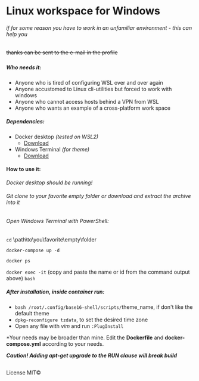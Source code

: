 # Linux workspace for Windows

###### if for some reason you have to work in an unfamiliar environment - this can help you

~~thanks can be sent to the e-mail in the profile~~

###

##### Who needs it:

* Anyone who is tired of configuring WSL over and over again
* Anyone accustomed to Linux cli-utilities but forced to work with windows
* Anyone who cannot access hosts behind a VPN from WSL
* Anyone who wants an example of a cross-platform work space

##### Dependencies:
 * Docker desktop *(tested on WSL2)*
    * [Download](https://www.docker.com/products/docker-desktop "docker.com")
 *  Windows Terminal *(for theme)*
    *  [Download](https://www.microsoft.com/ru-ru/p/windows-terminal/9n0dx20hk701?activetab=pivot:overviewtab "microsoft-store")

#### How to use it:
*Docker desktop should be running!*

###### Git clone to your favorite empty folder or download and extract the archive into it

###### Open Windows Terminal with PowerShell:

`cd` \path\to\you\favorite\empty\folder

`docker-compose up -d`

`docker ps`

`docker exec -it` (copy and paste the name or id from the command output above) `bash`

##### After installation, inside container run:
* `bash /root/.config/base16-shell/scripts/`theme_name, if don't like the default theme
* `dpkg-reconfigure tzdata`, to set the desired time zone
* Open any file with *vim* and run `:PlugInstall`

*Your needs may be broader than mine. Edit the **Dockerfile** and **docker-compose.yml** according to your needs.

***Caution! Adding apt-get upgrade to the RUN clause will break build***

##
License MIT©
